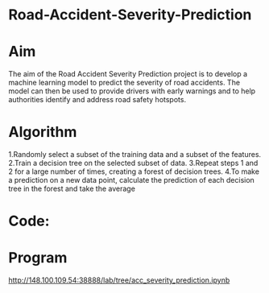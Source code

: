 # Road-Accident-Severity-Prediction
# Aim
The aim of the Road Accident Severity Prediction project is to develop a machine learning model to predict the severity of road accidents. The model can then be used to provide drivers with early warnings and to help authorities identify and address road safety hotspots.

# Algorithm
1.Randomly select a subset of the training data and a subset of the features.
2.Train a decision tree on the selected subset of data.
3.Repeat steps 1 and 2 for a large number of times, creating a forest of decision trees.
4.To make a prediction on a new data point, calculate the prediction of each decision tree in the forest and take the average

# Code:






# Program
http://148.100.109.54:38888/lab/tree/acc_severity_prediction.ipynb
